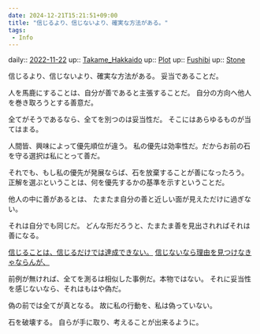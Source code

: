```yaml
---
date: 2024-12-21T15:21:51+09:00
title: "信じるより、信じないより、確実な方法がある。"
tags:
 - Info
---
```


daily:: [2022-11-22](/Daily_Note/2022-11-22.md)
up:: [Takame_Hakkaido](../Bar/Novel/Nacaria/Takame_Hakkaido.md)
up:: [Plot](../Bar/Novel/Chaos/Plot.md)
up:: [Fushibi](../Bar/Novel/Nacaria/Fushibi.md)
up:: [Stone](../Bar/Novel/Nacaria/Stone.md)

信じるより、信じないより、確実な方法がある。
妥当であることだ。

人を馬鹿にすることは、自分が善であると主張することだ。
自分の方向へ他人を巻き取ろうとする善意だ。

全てがそうであるなら、全てを別つのは妥当性だ。
そこにはあらゆるものが当てはまる。

人間皆、興味によって優先順位が違う。
私の優先は効率性だ。だからお前の石を守る選択は私にとって善だ。

それでも、もし私の優先が発展ならば、石を放棄することが善になったろう。
正解を選ぶということは、何を優先するかの基準を示すということだ。

他人の中に善があるとは、
たまたま自分の善と近しい面が見えただけに過ぎない。

それは自分でも同じだ。
どんな形だろうと、たまたま善を見出されればそれは善になる。

[信じることは、信じるだけでは達成できない。](信じることは、信じるだけでは達成できない。.md)
[信じないなら理由を見つけなきゃならんが、](信じないなら理由を見つけなきゃならんが、.md)


前例が無ければ、全てを測るは相似した事例だ。本物ではない。
それに妥当性を感じないなら、それはもはや偽だ。

偽の前では全てが真となる。
故に私の行動を、私は偽っていない。

石を破壊する。
自らが手に取り、考えることが出来るように。